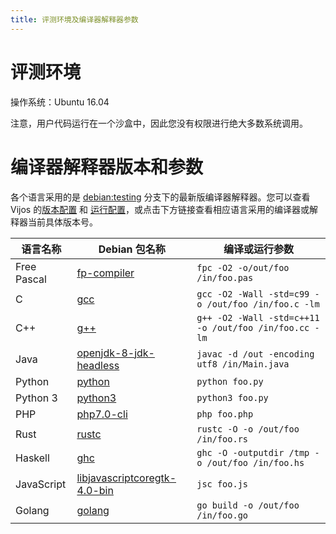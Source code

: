 ```yaml
---
title: 评测环境及编译器解释器参数
---
```


# 评测环境

操作系统：Ubuntu 16.04

注意，用户代码运行在一个沙盒中，因此您没有权限进行绝大多数系统调用。

# 编译器解释器版本和参数

各个语言采用的是 [debian:testing](https://wiki.debian.org/DebianTesting) 分支下的最新版编译器解释器。您可以查看 Vijos 的[版本配置](https://github.com/vijos/jd4/blob/master/Dockerfile) 和 [运行配置](https://github.com/vijos/jd4/blob/master/examples/langs.yaml)，或点击下方链接查看相应语言采用的编译器或解释器当前具体版本号。

| 语言名称 | Debian 包名称 | 编译或运行参数 |
|---------|--------------|------------ |
| Free Pascal | [fp-compiler](https://packages.debian.org/testing/devel/fp-compiler) | `fpc -O2 -o/out/foo /in/foo.pas` |
| C | [gcc](https://packages.debian.org/testing/devel/gcc) | `gcc -O2 -Wall -std=c99 -o /out/foo /in/foo.c -lm` |
| C++ | [g++](https://packages.debian.org/testing/devel/g++) | `g++ -O2 -Wall -std=c++11 -o /out/foo /in/foo.cc -lm` |
| Java | [openjdk-8-jdk-headless](https://packages.debian.org/testing/devel/openjdk-8-jdk-headless) | `javac -d /out -encoding utf8 /in/Main.java` |
| Python | [python](https://packages.debian.org/testing/devel/python) | `python foo.py` |
| Python 3 | [python3](https://packages.debian.org/testing/devel/python3) | `python3 foo.py` |
| PHP | [php7.0-cli](https://packages.debian.org/testing/devel/php7.0-cli) | `php foo.php` |
| Rust | [rustc](https://packages.debian.org/testing/devel/rustc) | `rustc -O -o /out/foo /in/foo.rs` |
| Haskell | [ghc](https://packages.debian.org/testing/devel/ghc) | `ghc -O -outputdir /tmp -o /out/foo /in/foo.hs` |
| JavaScript | [libjavascriptcoregtk-4.0-bin](https://packages.debian.org/testing/devel/libjavascriptcoregtk-4.0-bin) | `jsc foo.js` |
| Golang | [golang](https://packages.debian.org/testing/devel/golang) | `go build -o /out/foo /in/foo.go` |
